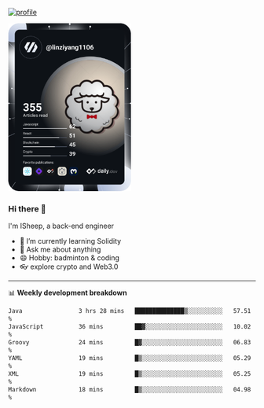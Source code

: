 [![profile](https://user-images.githubusercontent.com/54968314/208005045-e4b42f3b-833d-4242-bfcc-e764865553a2.svg)](https://www.calligrapher.ai/)

<a href="https://app.daily.dev/linziyang1106"><img src="/devcard.png" width="250" alt="ISheep's Dev Card"/></a>

### Hi there 🐏

I'm ISheep, a back-end engineer

- 🔭 I’m currently learning Solidity
- 💬 Ask me about anything
- 😄 Hobby: badminton & coding
- 👓 explore crypto and Web3.0

-------

📊 **Weekly development breakdown**
<!--START_SECTION:waka-->

```text
Java                3 hrs 28 mins   ██████████████▒░░░░░░░░░░   57.51 %
JavaScript          36 mins         ██▓░░░░░░░░░░░░░░░░░░░░░░   10.02 %
Groovy              24 mins         █▓░░░░░░░░░░░░░░░░░░░░░░░   06.83 %
YAML                19 mins         █▒░░░░░░░░░░░░░░░░░░░░░░░   05.29 %
XML                 19 mins         █▒░░░░░░░░░░░░░░░░░░░░░░░   05.25 %
Markdown            18 mins         █▒░░░░░░░░░░░░░░░░░░░░░░░   04.98 %
```

<!--END_SECTION:waka-->
